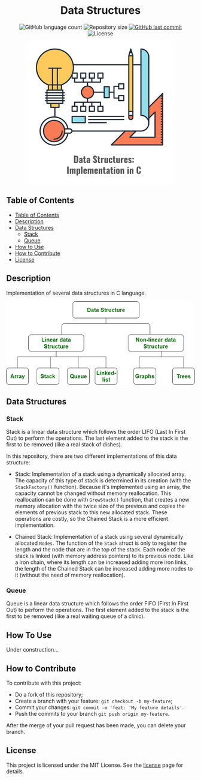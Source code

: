 <h1 align="center">
    Data Structures
</h1>

<p align="center">
  <img alt="GitHub language count" src="https://img.shields.io/github/languages/count/JV-Amorim/Data-Structures-C">

  <img alt="Repository size" src="https://img.shields.io/github/repo-size/JV-Amorim/Data-Structures-C">

  <a href="https://github.com/JV-Amorim/Data-Structures-C/commits/master">
    <img alt="GitHub last commit" src="https://img.shields.io/github/last-commit/JV-Amorim/Data-Structures-C">
  </a>

  <img alt="License" src="https://img.shields.io/badge/license-MIT-brightgreen">
</p>

<p align="center">
    <img alt="Data Structures" src="data-structures-illustration.png">
</p>

## Table of Contents

- [Table of Contents](#table-of-contents)
- [Description](#description)
- [Data Structures](#data-structures)
  - [Stack](#stack)
  - [Queue](#queue)
- [How to Use](#how-to-use)
- [How to Contribute](#how-to-contribute)
- [License](#license)

## Description

Implementation of several data structures in C language.

<p align="center">
    <img alt="Data Structures" src="data-structures.png">
</p>

## Data Structures

### Stack

Stack is a linear data structure which follows the order LIFO (Last In First Out) to perform the operations. The last element added to the stack is the first to be removed (like a real stack of dishes).

In this repository, there are two different implementations of this data structure:

- Stack: Implementation of a stack using a dynamically allocated array. The capacity of this type of stack is determined in its creation (with the `StackFactory()` function). Because it's implemented using an array, the capacity cannot be changed without memory reallocation. This reallocation can be done with `GrowStack()` function, that creates a new memory allocation with the twice size of the previous and copies the elements of previous stack to this new allocated stack. These operations are costly, so the Chained Stack is a more efficient implementation.

- Chained Stack: Implementation of a stack using several dynamically allocated `Nodes`. The function of the `Stack` struct is only to register the length and the node that are in the top of the stack. Each node of the stack is linked (with memory address pointers) to its previous node. Like a iron chain, where its length can be increased adding more iron links, the length of the Chained Stack can be increased adding more nodes to it (without the need of memory reallocation).

### Queue

Queue is a linear data structure which follows the order FIFO (First In First Out) to perform the operations. The first element added to the stack is the first to be removed (like a real waiting queue of a clinic).

## How To Use

Under construction...

## How to Contribute

To contribute with this project:

- Do a fork of this repository;
- Create a branch with your feature: `git checkout -b my-feature`;
- Commit your changes: `git commit -m 'feat: 'My feature details'`.
- Push the commits to your branch `git push origin my-feature`.

After the merge of your pull request has been made, you can delete your branch.

## License

This project is licensed under the MIT License. See the [license](https://opensource.org/licenses/MIT) page for details.